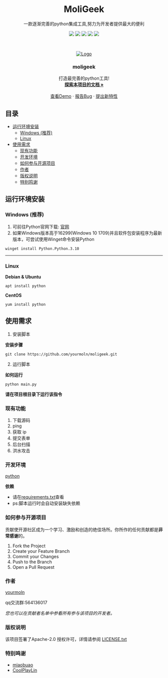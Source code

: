 <h1 align="center">MoliGeek</h1>

<p align="center">一款逐渐完善的python集成工具,努力为开发者提供最大的便利</p>
<!-- PROJECT SHIELDS -->

<p align="center">
<img src="https://img.shields.io/github/contributors/yourmoln/moligeek.svg?style=flat-square">
<img src="https://img.shields.io/github/forks/yourmoln/moligeek.svg?style=flat-square">
<img src="https://img.shields.io/github/stars/yourmoln/moligeek.svg?style=flat-square">
<img src="https://img.shields.io/github/issues/yourmoln/moligeek.svg?style=flat-square">
<a href="https://github.com/yourmoln/moligeek/blob/main/LICENSE"><img src="https://img.shields.io/github/license/yourmoln/moligeek.svg?style=flat-square"></a>
</p>

<!-- PROJECT LOGO -->
<br />

<p align="center">
  <a href="https://github.com/yourmoln/moligeek">
    <img src="https://github.com/favicon.ico" alt="Logo">
  </a>

  <h3 align="center">moligeek</h3>
  <p align="center">
    打造最完善的python工具!
    <br />
    <a href="https://github.com/yourmoln/moligeek"><strong>探索本项目的文档 »</strong></a>
    <br />
    <br />
    <a href="https://github.com/yourmoln/moligeek">查看Demo</a>
    ·
    <a href="https://github.com/yourmoln/moligeek/issues">报告Bug</a>
    ·
    <a href="https://github.com/yourmoln/moligeek/issues">提出新特性</a>
  </p>

</p>
 
 
<h2>目录</h2>

- [运行环境安装](#运行环境安装)
  - [Windows (推荐)](#windows-推荐)
  - [Linux](#linux)
- [使用需求](#使用需求)
  - [现有功能](#现有功能)
  - [开发环境](#开发环境)
  - [如何参与开源项目](#如何参与开源项目)
  - [作者](#作者)
  - [版权说明](#版权说明)
  - [特别鸣谢](#特别鸣谢)

## 运行环境安装

### Windows (推荐)

1. 可前往Python官网下载: [官网](https://www.python.org/)
2. 如果Windows版本高于16299(Windows 10 1709)并且软件包安装程序为最新版本，可尝试使用Winget命令安装Python
```
winget install Python.Python.3.10
```

---

### Linux



**Debian & Ubuntu**

```
apt install python
```

**CentOS**

```
yum install python
```

## 使用需求

1. 安装脚本

**安装步骤**

```
git clone https://github.com/yourmoln/moligeek.git
```

2. 运行脚本

**如何运行**

```
python main.py
```

**请在项目根目录下运行该指令**

### 现有功能
1. 下载源码  
2. ping  
3. 获取 ip  
4. 提交表单  
5. 后台扫描  
6. 洪水攻击  

### 开发环境

[python](https://python.org)

**依赖**

- 请在[requirements.txt](https://github.com/yourmoln/moligeek/blob/main/requirements.txt)查看
- ps:脚本运行时会自动安装缺失依赖


### 如何参与开源项目

贡献使开源社区成为一个学习、激励和创造的绝佳场所。你所作的任何贡献都是**非常感谢**的。


1. Fork the Project
2. Create your Feature Branch
3. Commit your Changes
4. Push to the Branch
5. Open a Pull Request


### 作者

[yourmoln](https://github.com/yourmoln)

qq交流群:564136017    

 *您也可以在贡献者名单中参看所有参与该项目的开发者。*

### 版权说明

该项目签署了Apache-2.0 授权许可，详情请参阅 [LICENSE.txt](https://github.com/yourmoln/moligeek/blob/main/LICENSE)

### 特别鸣谢


- [miaobuao](https://github.com/miaobuao)
- [CoolPlayLin](https://github.com/CoolPlayLin)



<!-- links -->
[your-project-path]:yourmoln/moligeek
[contributors-shield]: https://img.shields.io/github/contributors/yourmoln/moligeek.svg?style=flat-square
[contributors-url]: https://github.com/yourmoln/moligeek/graphs/contributors
[forks-shield]: https://img.shields.io/github/forks/yourmoln/moligeek.svg?style=flat-square
[forks-url]: https://github.com/yourmoln/moligeek/network/members
[stars-shield]: https://img.shields.io/github/stars/yourmoln/moligeek.svg?style=flat-square
[stars-url]: https://github.com/yourmoln/moligeek/stargazers
[issues-shield]: https://img.shields.io/github/issues/yourmoln/moligeek.svg?style=flat-square
[issues-url]: https://github.com/yourmoln/moligeek/issues
[license-shield]: https://img.shields.io/github/license/yourmoln/moligeek.svg?style=flat-square
[license-url]: https://github.com/yourmoln/moligeek/blob/main/LICENSE




